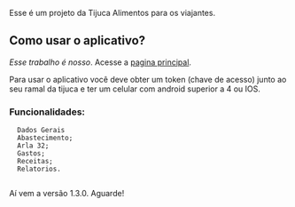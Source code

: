 Esse é um projeto da Tijuca Alimentos para os viajantes.

## Como usar o aplicativo?

*Esse trabalho é nosso*. Acesse a [pagina principal](http://www.tijucaalimentos.com/).

Para usar o aplicativo você deve obter um token (chave de acesso) junto ao seu ramal da tijuca e ter um celular com android superior a 4 ou IOS. 

### Funcionalidades:
 
```
  Dados Gerais
  Abastecimento;
  Arla 32;
  Gastos;
  Receitas;
  Relatorios.
  
```

Aí vem a versão 1.3.0. Aguarde!


